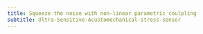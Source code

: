 ```yaml
---
title: Squeeze the noise with non-linear parametric coulpling
subtitle: Ultra-Sensitive-Acustomechanical-stress-sensor
---
```


